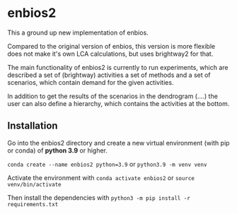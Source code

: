 # enbios2

This a ground up new implementation of enbios.

Compared to the original version of enbios, this version is more flexible does not make it's own LCA calculations, but
uses brightway2 for that.

The main functionality of enbios2 is currently to run experiments, which are described a set of (brightway) activities a
set of methods and a set of scenarios, which contain demand for the given activities.

In addition to get the results of the scenarios in the dendrogram (....) the user can also define a hierarchy, which
contains the activities at the bottom.

## Installation

Go into the enbios2 directory and create a new virtual environment (with pip or conda) of **python 3.9** or higher.

`conda create --name enbios2 python=3.9` or `python3.9 -m venv venv`

Activate the environment with `conda activate enbios2` or `source venv/bin/activate`

Then install the dependencies with
`python3 -m pip install -r requirements.txt`

